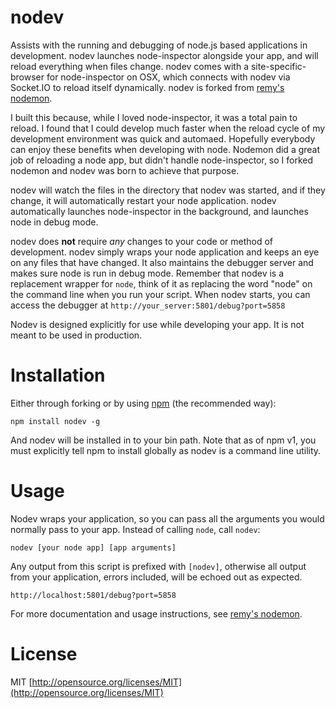 # nodev

Assists with the running and debugging of node.js based applications in development. nodev launches node-inspector alongside your app, and will reload everything when files change. nodev comes with a site-specific-browser for node-inspector on OSX, which connects with nodev via Socket.IO to reload itself dynamically. nodev is forked from [remy's nodemon](https://github.com/remy/nodemon).

I built this because, while I loved node-inspector, it was a total pain to reload. I found that I could develop much faster when the reload cycle of my development environment was quick and automaed. Hopefully everybody can enjoy these benefits when developing with node. Nodemon did a great job of reloading a node app, but didn't handle node-inspector, so I forked nodemon and nodev was born to achieve that purpose.

nodev will watch the files in the directory that nodev was started, and if they change, it will automatically restart your node application. nodev automatically launches node-inspector in the background, and launches node in debug mode.

nodev does **not** require *any* changes to your code or method of development. nodev simply wraps your node application and keeps an eye on any files that have changed. It also maintains the debugger server and makes sure node is run in debug mode. Remember that nodev is a replacement wrapper for `node`, think of it as replacing the word "node" on the command line when you run your script. When nodev starts, you can access the debugger at `http://your_server:5801/debug?port=5858`

Nodev is designed explicitly for use while developing your app. It is not meant to be used in production.

# Installation

Either through forking or by using [npm](http://npmjs.org) (the recommended way):

    npm install nodev -g
    
And nodev will be installed in to your bin path. Note that as of npm v1, you must explicitly tell npm to install globally as nodev is a command line utility.

# Usage

Nodev wraps your application, so you can pass all the arguments you would normally pass to your app. Instead of calling `node`, call `nodev`:

    nodev [your node app] [app arguments]

Any output from this script is prefixed with `[nodev]`, otherwise all output from your application, errors included, will be echoed out as expected.

	http://localhost:5801/debug?port=5858

For more documentation and usage instructions, see [remy's nodemon](https://github.com/remy/nodemon).

# License

MIT [http://opensource.org/licenses/MIT](http://opensource.org/licenses/MIT)
